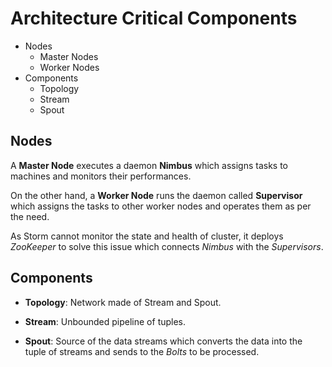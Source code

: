 # Architecture Critical Components

* Nodes
  * Master Nodes
  * Worker Nodes
* Components
  * Topology
  * Stream
  * Spout

## Nodes

A **Master Node** executes a daemon **Nimbus** which assigns tasks to machines and monitors their performances.

On the other hand, a **Worker Node** runs the daemon called **Supervisor** which assigns the tasks to other worker nodes and operates them as per the need.

As Storm cannot monitor the state and health of cluster, it deploys *ZooKeeper* to solve this issue which connects *Nimbus* with the *Supervisors*.

## Components

* **Topology**: Network made of Stream and Spout.

* **Stream**: Unbounded pipeline of tuples.

* **Spout**: Source of the data streams which converts the data into the tuple of streams and sends to the *Bolts* to be processed.
